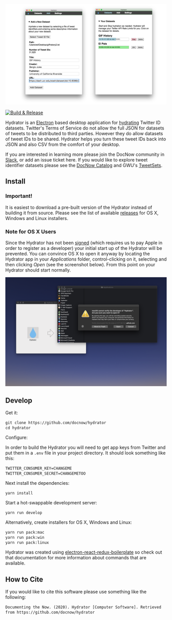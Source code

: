 <img width="800" src="https://raw.githubusercontent.com/docnow/hydrator/main/images/screencap.png"
/> 

[![Build & Release](https://github.com/docnow/hydrator/workflows/Build%20&%20Release/badge.svg)](https://github.com/DocNow/hydrator/actions?query=workflow%3A%22Build+%26+Release%22)

Hydrator is an [Electron] based desktop application for [hydrating] Twitter ID
datasets. Twitter's Terms of Service do not allow the full JSON for datasets of
tweets to be distributed to third parties. However they do allow datasets of
tweet IDs to be shared. Hydrator helps you turn these tweet IDs back into JSON
and also CSV from the comfort of your desktop.

If you are interested in learning more please join the DocNow community in
[Slack], or add an issue ticket here. If you would like to explore tweet
identifier datasets please see the [DocNow Catalog](https://catalog.docnow.io)
and GWU's [TweetSets](https://tweetsets.library.gwu.edu/).

## Install

### Important!

It is easiest to download a pre-built version of the Hydrator instead of
building it from source. Please see the list of available
[releases](https://github.com/DocNow/hydrator/releases) for OS X, Windows and
Linux installers.

### Note for OS X Users

Since the Hydrator has not been
[signed](https://developer.apple.com/developer-id/) (which requires us to pay
Apple in order to register as a developer) your initial start up of the Hydrator
will be prevented. You can convince OS X to open it anyway by locating the
Hydrator app in your *Applications* folder, control-clicking on it, selecting
and then clicking *Open* (see the screenshot below). From this point on your
Hydrator should start normally.

<img width="800" src="https://raw.githubusercontent.com/docnow/hydrator/main/images/osx-open.png">

## Develop


Get it:

    git clone https://github.com/docnow/hydrator
    cd hydrator

Configure:

In order to build the Hydrator you will need to get app keys from Twitter and
put them in a `.env` file in your project directory. It should look something
like this:

    TWITTER_CONSUMER_KEY=CHANGEME
    TWITTER_CONSUMER_SECRET=CHANGEMETOO

Next install the dependencies:

    yarn install

Start a hot-swappable development server:

    yarn run develop

Alternatively, create installers for OS X, Windows and Linux:

    yarn run pack:mac
    yarn run pack:win
    yarn run pack:linux

Hydrator was created using [electron-react-redux-boilerplate] so check out that
documentation for more information about commands that are available.

## How to Cite

If you would like to cite this software please use something like the following:

    Documenting the Now. (2020). Hydrator [Computer Software]. Retrieved from https://github.com/docnow/hydrator

[Electron]: http://electron.atom.io/
[Slack]: https://docnowteam.slack.com
[electron-react-redux-boilerplate]: https://github.com/jschr/electron-react-redux-boilerplate
[hydrating]: https://medium.com/on-archivy/on-forgetting-e01a2b95272#.lrkof12q5
